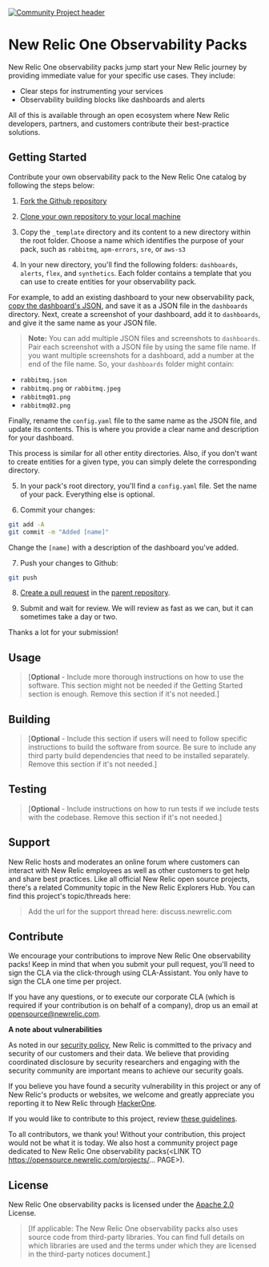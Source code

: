 [![Community Project header](https://github.com/newrelic/opensource-website/raw/master/src/images/categories/Community_Project.png)](https://opensource.newrelic.com/oss-category/#community-project)

# New Relic One Observability Packs

New Relic One observability packs jump start your New Relic journey by providing immediate value for your specific use cases. They include: 

- Clear steps for instrumenting your services 
- Observability building blocks like dashboards and alerts 

All of this is available through an open ecosystem where New Relic developers, partners, and customers contribute their best-practice solutions.

## Getting Started

Contribute your own observability pack to the New Relic One catalog by following the steps below:

1. [Fork the Github repository](https://help.github.com/en/github/getting-started-with-github/fork-a-repo#fork-an-example-repository)

2. [Clone your own repository to your local machine](https://help.github.com/en/github/creating-cloning-and-archiving-repositories/cloning-a-repository)

3. Copy the `_template` directory and its content to a new directory within the root folder. Choose a name which identifies the purpose of your pack, such as `rabbitmq`, `apm-errors`, `sre`, or `aws-s3`

4. In your new directory, you'll find the following folders: `dashboards`, `alerts`, `flex`, and `synthetics`. Each folder contains a template that you can use to create entities for your observability pack.

For example, to add an existing dashboard to your new observability pack, [copy the dashboard's JSON](https://docs.newrelic.com/docs/query-your-data/explore-query-data/dashboards/manage-your-dashboard/#dash-json), and save it as a JSON file in the `dashboards` directory. Next, create a screenshot of your dashboard, add it to `dashboards`, and give it the same name as your JSON file.

> **Note:** You can add multiple JSON files and screenshots to `dashboards`. Pair each screenshot with a JSON file by using the same file name. If you want multiple screenshots for a dashboard, add a number at the end of the file name. So, your `dashboards` folder might contain:

- `rabbitmq.json` 
- `rabbitmq.png` or `rabbitmq.jpeg`
- `rabbitmq01.png`
- `rabbitmq02.png` 

Finally, rename the `config.yaml` file to the same name as the JSON file, and update its contents. This is where you provide a clear name and description for your dashboard.

This process is similar for all other entity directories. Also, if you don't want to create entities for a given type, you can simply delete the corresponding directory.

5. In your pack's root directory, you'll find a `config.yaml` file. Set the name of your pack. Everything else is optional.

6. Commit your changes:

```sh
git add -A
git commit -m "Added [name]"
```

Change the `[name]` with a description of the dashboard you've added.

7. Push your changes to Github: 

```sh
git push
```

8. [Create a pull request](https://help.github.com/en/github/collaborating-with-issues-and-pull-requests/creating-a-pull-request) in the [parent repository](https://github.com/newrelic/newrelic-observability-packs/compare?expand=1).

9. Submit and wait for review. We will review as fast as we can, but it can sometimes take a day or two.

Thanks a lot for your submission!

## Usage
>[**Optional** - Include more thorough instructions on how to use the software. This section might not be needed if the Getting Started section is enough. Remove this section if it's not needed.]


## Building

>[**Optional** - Include this section if users will need to follow specific instructions to build the software from source. Be sure to include any third party build dependencies that need to be installed separately. Remove this section if it's not needed.]

## Testing

>[**Optional** - Include instructions on how to run tests if we include tests with the codebase. Remove this section if it's not needed.]

## Support

New Relic hosts and moderates an online forum where customers can interact with New Relic employees as well as other customers to get help and share best practices. Like all official New Relic open source projects, there's a related Community topic in the New Relic Explorers Hub. You can find this project's topic/threads here:

>Add the url for the support thread here: discuss.newrelic.com

## Contribute

We encourage your contributions to improve New Relic One observability packs! Keep in mind that when you submit your pull request, you'll need to sign the CLA via the click-through using CLA-Assistant. You only have to sign the CLA one time per project.

If you have any questions, or to execute our corporate CLA (which is required if your contribution is on behalf of a company), drop us an email at opensource@newrelic.com.

**A note about vulnerabilities**

As noted in our [security policy](../../security/policy), New Relic is committed to the privacy and security of our customers and their data. We believe that providing coordinated disclosure by security researchers and engaging with the security community are important means to achieve our security goals.

If you believe you have found a security vulnerability in this project or any of New Relic's products or websites, we welcome and greatly appreciate you reporting it to New Relic through [HackerOne](https://hackerone.com/newrelic).

If you would like to contribute to this project, review [these guidelines](./CONTRIBUTING.md).

To all contributors, we thank you!  Without your contribution, this project would not be what it is today.  We also host a community project page dedicated to New Relic One observability packs(<LINK TO https://opensource.newrelic.com/projects/... PAGE>).

## License
New Relic One observability packs is licensed under the [Apache 2.0](http://apache.org/licenses/LICENSE-2.0.txt) License.
>[If applicable: The New Relic One observability packs also uses source code from third-party libraries. You can find full details on which libraries are used and the terms under which they are licensed in the third-party notices document.]
